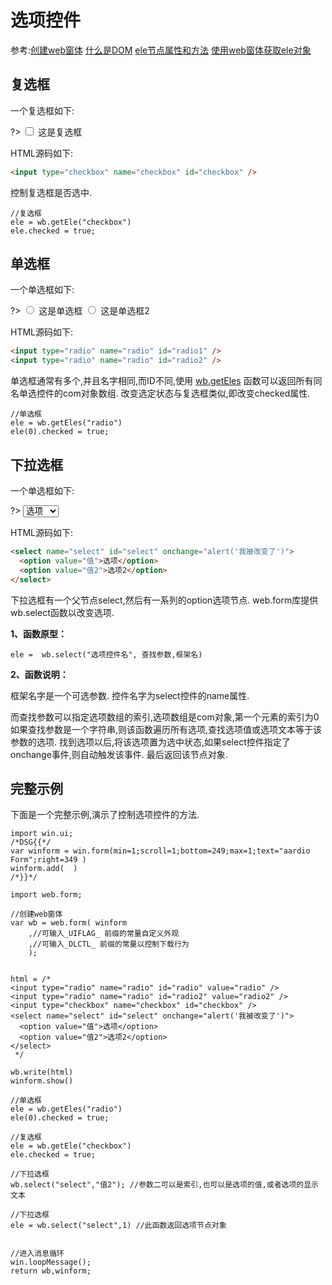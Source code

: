 # 选项控件

 参考:[创建web窗体](web/webform) [什么是DOM](web/html#dom) [ele节点属性和方法](web/ele) [使用web窗体获取ele对象](web/getele)

## 复选框

一个复选框如下:

?> <input type="checkbox" name="checkbox" id="checkbox" /> 这是复选框


HTML源码如下:
``` html
<input type="checkbox" name="checkbox" id="checkbox" />
```

控制复选框是否选中.

``` aau
//复选框
ele = wb.getEle("checkbox")
ele.checked = true;
```

## 单选框

一个单选框如下:

?> <input type="radio" name="radio" id="radio1" /> 这是单选框 <input type="radio" name="radio" id="radio2" /> 这是单选框2

HTML源码如下:
``` html
<input type="radio" name="radio" id="radio1" />
<input type="radio" name="radio" id="radio2" />
```

单选框通常有多个,并且名字相同,而ID不同,使用 [wb.getEles](web/getele#getEles) 函数可以返回所有同名单选控件的com对象数组.
改变选定状态与复选框类似,即改变checked属性.

``` aau
//单选框
ele = wb.getEles("radio")
ele(0).checked = true;
```

## 下拉选框

一个单选框如下:

?> <select name="select" id="select" onchange="alert('我被改变了')">
?>   <option value="值">选项</option>
?>   <option value="值2">选项2</option>
?> </select>

HTML源码如下:

``` html
<select name="select" id="select" onchange="alert('我被改变了')">
  <option value="值">选项</option>
  <option value="值2">选项2</option>
</select>
```

下拉选框有一个父节点select,然后有一系列的option选项节点.
web.form库提供wb.select函数以改变选项.



**1、函数原型：**

``` aau
ele =  wb.select("选项控件名", 查找参数,框架名)
```

**2、函数说明：**

框架名字是一个可选参数.
控件名字为select控件的name属性.

而查找参数可以指定选项数组的索引,选项数组是com对象,第一个元素的索引为0
如果查找参数是一个字符串,则该函数遍历所有选项,查找选项值或选项文本等于该参数的选项.
找到选项以后,将该选项置为选中状态,如果select控件指定了onchange事件,则自动触发该事件.
最后返回该节点对象.


## 完整示例

下面是一个完整示例,演示了控制选项控件的方法.

``` aau
import win.ui;
/*DSG{{*/
var winform = win.form(min=1;scroll=1;bottom=249;max=1;text="aardio Form";right=349 )
winform.add(  )
/*}}*/

import web.form;

//创建web窗体
var wb = web.form( winform
	,//可输入_UIFLAG_ 前缀的常量自定义外观
	,//可输入_DLCTL_ 前缀的常量以控制下载行为
	);


html = /*
<input type="radio" name="radio" id="radio" value="radio" />
<input type="radio" name="radio" id="radio2" value="radio2" />
<input type="checkbox" name="checkbox" id="checkbox" />
<select name="select" id="select" onchange="alert('我被改变了')">
  <option value="值">选项</option>
  <option value="值2">选项2</option>
</select>
 */

wb.write(html)
winform.show()

//单选框
ele = wb.getEles("radio")
ele(0).checked = true;

//复选框
ele = wb.getEle("checkbox")
ele.checked = true;

//下拉选框
wb.select("select","值2"); //参数二可以是索引,也可以是选项的值,或者选项的显示文本

//下拉选框
ele = wb.select("select",1) //此函数返回选项节点对象


//进入消息循环
win.loopMessage();
return wb,winform;
```
